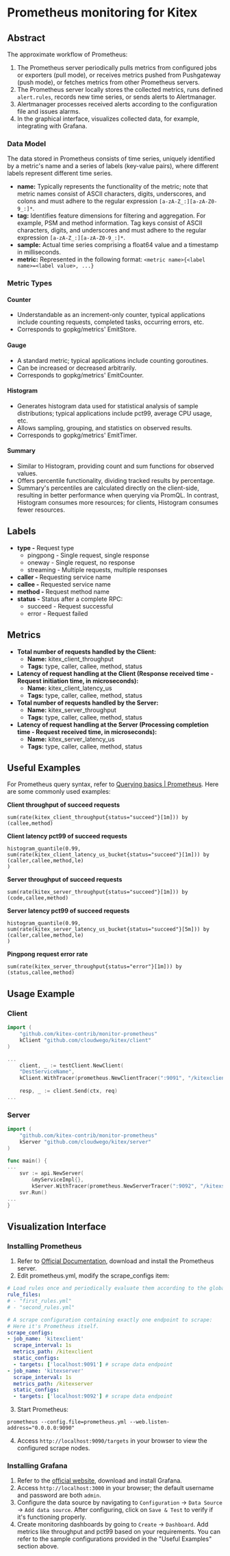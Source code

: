 # Prometheus monitoring for Kitex

## Abstract
The approximate workflow of Prometheus:
1. The Prometheus server periodically pulls metrics from configured jobs or exporters (pull mode), or receives metrics pushed from Pushgateway (push mode), or fetches metrics from other Prometheus servers.
2. The Prometheus server locally stores the collected metrics, runs defined `alert.rules`, records new time series, or sends alerts to Alertmanager.
3. Alertmanager processes received alerts according to the configuration file and issues alarms.
4. In the graphical interface, visualizes collected data, for example, integrating with Grafana.

### Data Model
The data stored in Prometheus consists of time series, uniquely identified by a metric's name and a series of labels (key-value pairs), where different labels represent different time series.
- **name:** Typically represents the functionality of the metric; note that metric names consist of ASCII characters, digits, underscores, and colons and must adhere to the regular expression `[a-zA-Z_:][a-zA-Z0-9_:]*`.
- **tag:** Identifies feature dimensions for filtering and aggregation. For example, PSM and method information. Tag keys consist of ASCII characters, digits, and underscores and must adhere to the regular expression `[a-zA-Z_:][a-zA-Z0-9_:]*`.
- **sample:** Actual time series comprising a float64 value and a timestamp in milliseconds.
- **metric:** Represented in the following format: `<metric name>{<label name>=<label value>, ...}`

### Metric Types

#### Counter
- Understandable as an increment-only counter, typical applications include counting requests, completed tasks, occurring errors, etc.
- Corresponds to gopkg/metrics' EmitStore.

#### Gauge
- A standard metric; typical applications include counting goroutines.
- Can be increased or decreased arbitrarily.
- Corresponds to gopkg/metrics' EmitCounter.

#### Histogram
- Generates histogram data used for statistical analysis of sample distributions; typical applications include pct99, average CPU usage, etc.
- Allows sampling, grouping, and statistics on observed results.
- Corresponds to gopkg/metrics' EmitTimer.

#### Summary
- Similar to Histogram, providing count and sum functions for observed values.
- Offers percentile functionality, dividing tracked results by percentage.
- Summary's percentiles are calculated directly on the client-side, resulting in better performance when querying via PromQL. In contrast, Histogram consumes more resources; for clients, Histogram consumes fewer resources.

## Labels
- **type -** Request type
  - pingpong - Single request, single response
  - oneway - Single request, no response
  - streaming - Multiple requests, multiple responses
- **caller -** Requesting service name
- **callee -** Requested service name
- **method -** Request method name
- **status -** Status after a complete RPC:
  - succeed - Request successful
  - error - Request failed

## Metrics
- **Total number of requests handled by the Client:**
  - **Name:** kitex_client_throughput
  - **Tags:** type, caller, callee, method, status
- **Latency of request handling at the Client (Response received time - Request initiation time, in microseconds):**
  - **Name:** kitex_client_latency_us
  - **Tags:** type, caller, callee, method, status
- **Total number of requests handled by the Server:**
  - **Name:** kitex_server_throughput
  - **Tags:** type, caller, callee, method, status
- **Latency of request handling at the Server (Processing completion time - Request received time, in microseconds):**
  - **Name:** kitex_server_latency_us
  - **Tags:** type, caller, callee, method, status

## Useful Examples
For Prometheus query syntax, refer to [Querying basics | Prometheus](https://prometheus.io/docs/prometheus/latest/querying/basics/). Here are some commonly used examples:

**Client throughput of succeed requests**
```
sum(rate(kitex_client_throughput{status="succeed"}[1m])) by (callee,method)
```

**Client latency pct99 of succeed requests**
```
histogram_quantile(0.99,
sum(rate(kitex_client_latency_us_bucket{status="succeed"}[1m])) by (caller,callee,method,le)
)
```

**Server throughput of succeed requests**
```
sum(rate(kitex_server_throughput{status="succeed"}[1m])) by (code,callee,method)
```

**Server latency pct99 of succeed requests**
```
histogram_quantile(0.99,
sum(rate(kitex_server_latency_us_bucket{status="succeed"}[5m])) by (caller,callee,method,le)
)
```

**Pingpong request error rate**
```
sum(rate(kitex_server_throughput{status="error"}[1m])) by (status,callee,method)
```

## Usage Example

### Client

```go
import (
    "github.com/kitex-contrib/monitor-prometheus"
    kClient "github.com/cloudwego/kitex/client"
)

...
	client, _ := testClient.NewClient(
	"DestServiceName", 
	kClient.WithTracer(prometheus.NewClientTracer(":9091", "/kitexclient")))
	
	resp, _ := client.Send(ctx, req)
...
```

### Server

```go
import (
    "github.com/kitex-contrib/monitor-prometheus"
    kServer "github.com/cloudwego/kitex/server"
)

func main() {
...
	svr := api.NewServer(
	    &myServiceImpl{}, 
	    kServer.WithTracer(prometheus.NewServerTracer(":9092", "/kitexserver")))
	svr.Run()
...
}
```

## Visualization Interface
### Installing Prometheus
1. Refer to [Official Documentation](https://prometheus.io/docs/introduction/first_steps/), download and install the Prometheus server.
2. Edit prometheus.yml, modify the scrape_configs item:
```yaml
# Load rules once and periodically evaluate them according to the global 'evaluation_interval'.
rule_files:
# - "first_rules.yml"
# - "second_rules.yml"

# A scrape configuration containing exactly one endpoint to scrape:
# Here it's Prometheus itself.
scrape_configs:
- job_name: 'kitexclient'
  scrape_interval: 1s
  metrics_path: /kitexclient
  static_configs:
  - targets: ['localhost:9091'] # scrape data endpoint
- job_name: 'kitexserver'
  scrape_interval: 1s
  metrics_path: /kitexserver
  static_configs:
  - targets: ['localhost:9092'] # scrape data endpoint
```
3. Start Prometheus:
```console
prometheus --config.file=prometheus.yml --web.listen-address="0.0.0.0:9090"
```
4. Access `http://localhost:9090/targets` in your browser to view the configured scrape nodes.

### Installing Grafana
1. Refer to the [official website](https://grafana.com/grafana/download), download and install Grafana.
2. Access `http://localhost:3000` in your browser; the default username and password are both `admin`.
3. Configure the data source by navigating to `Configuration` -> `Data Source` -> `Add data source`. After configuring, click on `Save & Test` to verify if it's functioning properly.
4. Create monitoring dashboards by going to `Create` -> `Dashboard`. Add metrics like throughput and pct99 based on your requirements. You can refer to the sample configurations provided in the "Useful Examples" section above.